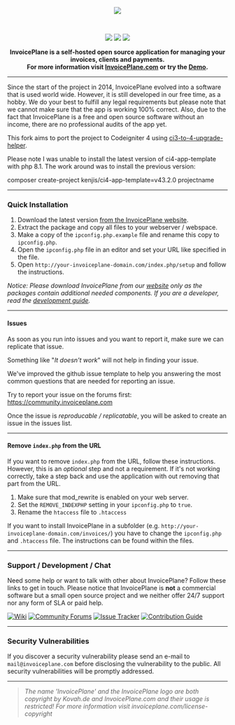 <p align="center">
  <img src="/assets/core/img/logo.svg">
</p>
<p>&nbsp;</p>

<p align="center">
<a href="https://github.com/InvoicePlane/InvoicePlane/releases"><img src="https://img.shields.io/badge/dynamic/json.svg?label=Current%20Version&url=https%3A%2F%2Fapi.github.com%2Frepos%2FInvoicePlane%2FInvoicePlane%2Freleases%2Flatest&query=%24.name&colorB=%23429ae1"></a>
<a href="https://github.com/InvoicePlane/InvoicePlane/releases"><img src="https://img.shields.io/github/downloads/invoiceplane/invoiceplane/total?colorB=%23429ae1"></a>
<a href="https://translations.invoiceplane.com/project/fusioninvoice"><img src="https://img.shields.io/badge/Translations-%40%20Crowdin-429ae1"></a>
</p>

<p align="center" bgcolor="#429ae1"><b>InvoicePlane is a self-hosted open source application for managing your invoices, clients and payments.<br>
  For more information visit <a href="https://www.invoiceplane.com">InvoicePlane.com</a> or try the <a href="https://demo.invoiceplane.com">Demo</a>.</b></p>

---

Since the start of the project in 2014, InvoicePlane evolved into a software that is used world wide. However, it is
still developed in our free time, as a hobby. We do your best to fulfill any legal requirements but please note that we
cannot make sure that the app is working 100% correct. Also, due to the fact that InvoicePlane is a free and open
source software without an income, there are no professional audits of the app yet.

This fork aims to port the project to Codeigniter 4 using <a href="https://github.com/kenjis/ci3-to-4-upgrade-helper">ci3-to-4-upgrade-helper</a>.

Please note I was unable to install the latest version of ci4-app-template with php 8.1. The work around was to install the previous version:

composer create-project kenjis/ci4-app-template=v43.2.0 projectname

---

### Quick Installation

1. Download the latest version [from the InvoicePlane website](https://www.invoiceplane.com/downloads).
2. Extract the package and copy all files to your webserver / webspace.
3. Make a copy of the `ipconfig.php.example` file and rename this copy to `ipconfig.php`.
4. Open the `ipconfig.php` file in an editor and set your URL like specified in the file.
5. Open `http://your-invoiceplane-domain.com/index.php/setup` and follow the instructions.


_Notice: Please download InvoicePlane from our [website](https://www.invoiceplane.com/downloads) only as the packages contain additional needed components. If you are a developer, read the [development guide](CONTRIBUTING.md)._

---

#### Issues

As soon as you run into issues and you want to report it, make sure we can replicate that issue.

Something like "_It doesn't work_" will not help in finding your issue.

We've improved the github issue template to help you answering the most common questions that are needed for reporting an issue.

Try to report your issue on the forums first: https://community.invoiceplane.com

Once the issue is _reproducable / replicatable_, you will be asked to create an issue in the issues list.

---

#### Remove `index.php` from the URL

If you want to remove `index.php` from the URL, follow these instructions. However, this is an _optional_ step and not a requirement. If it's not working correctly, take a step back and use the application with out removing that part from the URL.

1. Make sure that mod_rewrite is enabled on your web server.
2. Set the `REMOVE_INDEXPHP` setting in your `ipconfig.php` to `true`.
3. Rename the `htaccess` file to `.htaccess`

If you want to install InvoicePlane in a subfolder (e.g. `http://your-invoiceplane-domain.com/invoices/`) you have to change the `ipconfig.php` and `.htaccess` file. The instructions can be found within the files.

---

### Support / Development / Chat

Need some help or want to talk with other about InvoicePlane? Follow these links to get in touch.
Please notice that InvoicePlane is **not** a commercial software but a small open source project and we neither offer
24/7 support nor any form of SLA or paid help.

[![Wiki](https://img.shields.io/badge/Help%3A-Official%20Wiki-429ae1.svg)](https://wiki.invoiceplane.com/)
[![Community Forums](https://img.shields.io/badge/Help%3A-Community%20Forums-429ae1.svg)](https://community.invoiceplane.com/)
[![Issue Tracker](https://img.shields.io/badge/Development%3A-Issue%20Tracker-429ae1.svg)](https://github.com/invoiceplane/invoiceplane/issues/)
[![Contribution Guide](https://img.shields.io/badge/Development%3A-Contribution%20Guide-429ae1.svg)](CONTRIBUTING.md)

---

### Security Vulnerabilities

If you discover a security vulnerability please send an e-mail to `mail@invoiceplane.com` before disclosing the vulnerability to the public.
All security vulnerabilities will be promptly addressed.

---

> _The name 'InvoicePlane' and the InvoicePlane logo are both copyright by Kovah.de and InvoicePlane.com
and their usage is restricted! For more information visit invoiceplane.com/license-copyright_
